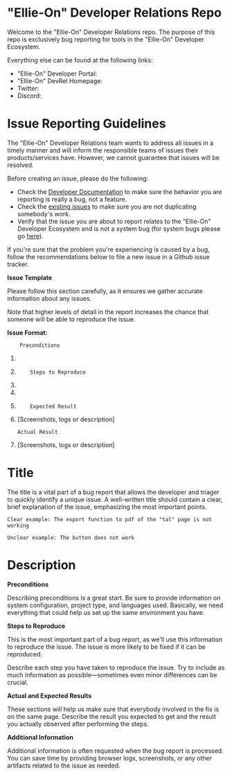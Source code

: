 #

# "Ellie-On" Developer Relations Repo

Welcome to the "Ellie-On" Developer Relations repo. The purpose of this repo is exclusively bug reporting for tools in the "Ellie-On" Developer Ecosystem.

Everything else can be found at the following links:

- "Ellie-On" Developer Portal: []()
- "Ellie-On" DevRel Homepage: []()
- Twitter: []()
- Discord: []()

#

# Issue Reporting Guidelines

The "Ellie-On" Developer Relations team wants to address all issues in a timely manner and will inform the responsible teams of issues their products/services have. However, we cannot guarantee that issues will be resolved.

Before creating an issue, please do the following:

- Check the [Developer Documentation]() to make sure the behavior you are reporting is really a bug, not a feature.
- Check the [existing issues](https://github.com/Ellie-on/ERP/issues) to make sure you are not duplicating somebody&#39;s work.
- Verify that the issue you are about to report relates to the "Ellie-On" Developer Ecosystem and is not a system bug (for system bugs please go [here]()).

If you&#39;re sure that the problem you&#39;re experiencing is caused by a bug, follow the recommendations below to file a new issue in a Github issue tracker.

**Issue Template**

Please follow this section carefully, as it ensures we gather accurate information about any issues.

Note that higher levels of detail in the report increases the chance that someone will be able to reproduce the issue.

**Issue Format:**

        Preconditions

1.
2.         Steps to Reproduce

3.
4.
5.         Expected Result

6.  [Screenshots, logs or description]

        Actual Result

7.  [Screenshots, logs or description]

# Title

The title is a vital part of a bug report that allows the developer and triager to quickly identify a unique issue. A well-written title should contain a clear, brief explanation of the issue, emphasizing the most important points.

    Clear example: The export function to pdf of the "tal" page is not working

    Unclear example: The button does not work

# Description

**Preconditions**

Describing preconditions is a great start. Be sure to provide information on system configuration, project type, and languages used. Basically, we need everything that could help us set up the same environment you have.

**Steps to Reproduce**

This is the most important part of a bug report, as we&#39;ll use this information to reproduce the issue. The issue is more likely to be fixed if it can be reproduced.

Describe each step you have taken to reproduce the issue. Try to include as much information as possible—sometimes even minor differences can be crucial.

**Actual and Expected Results**

These sections will help us make sure that everybody involved in the fix is on the same page. Describe the result you expected to get and the result you actually observed after performing the steps.

**Additional Information**

Additional information is often requested when the bug report is processed. You can save time by providing browser logs, screenshots, or any other artifacts related to the issue as needed.

